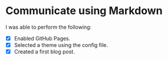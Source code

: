 # Communicate using Markdown

I was able to perform the following:
- [X] Enabled GitHub Pages.
- [X] Selected a theme using the config file.
- [X] Created a first blog post.
